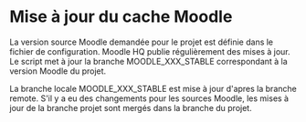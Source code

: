 # Mise à jour du cache Moodle

La version source Moodle demandée pour le projet est définie dans le fichier de configuration.
Moodle HQ publie régulièrement des mises à jour.
Le script met à jour la branche MOODLE_XXX_STABLE correspondant à la version Moodle du projet.

La branche locale MOODLE_XXX_STABLE est mise à jour d'apres la branche remote. 
S'il y a eu des changements pour les sources Moodle, les mises à jour de la branche projet sont mergés dans la branche du projet.